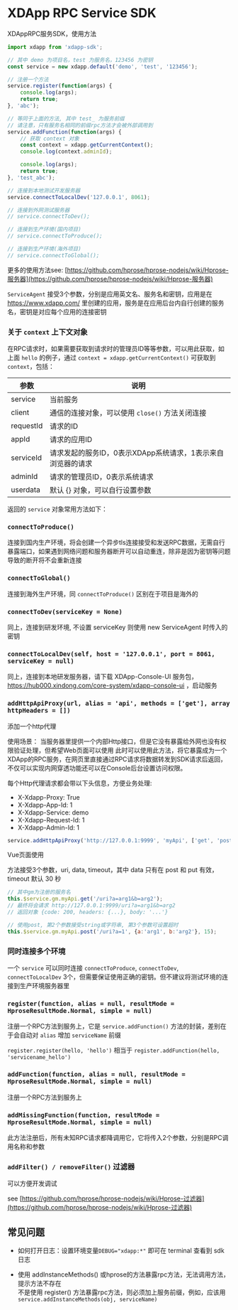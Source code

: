 # XDApp RPC Service SDK

XDAppRPC服务SDK，使用方法

```js
import xdapp from 'xdapp-sdk';

// 其中 demo 为项目名，test 为服务名，123456 为密钥
const service = new xdapp.default('demo', 'test', '123456');

// 注册一个方法
service.register(function(args) {
    console.log(args);
    return true;
}, 'abc');

// 等同于上面的方法, 其中 test_ 为服务前缀
// 请注意，只有服务名相同的前缀rpc方法才会被外部调用到
service.addFunction(function(args) {
    // 获取 context 对象
    const context = xdapp.getCurrentContext();
    console.log(context.adminId);

    console.log(args);
    return true;
}, 'test_abc');

// 连接到本地测试开发服务器
service.connectToLocalDev('127.0.0.1', 8061);

// 连接到外网测试服务器
// service.connectToDev();

// 连接到生产环境(国内项目)
// service.connectToProduce();

// 连接到生产环境(海外项目)
// service.connectToGlobal();
```

更多的使用方法see: [https://github.com/hprose/hprose-nodejs/wiki/Hprose-服务器](https://github.com/hprose/hprose-nodejs/wiki/Hprose-服务器)



`ServiceAgent` 接受3个参数，分别是应用英文名、服务名和密钥，应用是在 https://www.xdapp.com/ 里创建的应用，服务是在应用后台内自行创建的服务名，密钥是对应每个应用的连接密钥

### 关于 `context` 上下文对象

在RPC请求时，如果需要获取到请求时的管理员ID等等参数，可以用此获取，如上面 `hello` 的例子，通过 `context = xdapp.getCurrentContext()` 可获取到 `context`，包括：

参数         |   说明
------------|---------------------
service     | 当前服务
client      | 通信的连接对象，可以使用 `close()` 方法关闭连接
requestId   | 请求的ID
appId       | 请求的应用ID
serviceId   | 请求发起的服务ID，0表示XDApp系统请求，1表示来自浏览器的请求
adminId     | 请求的管理员ID，0表示系统请求
userdata    | 默认 {} 对象，可以自行设置参数

返回的 `service` 对象常用方法如下：

### `connectToProduce()`

连接到国内生产环境，将会创建一个异步tls连接接受和发送RPC数据，无需自行暴露端口，如果遇到网络问题和服务器断开可以自动重连，除非是因为密钥等问题导致的断开将不会重新连接

### `connectToGlobal()`

连接到海外生产环境，同 `connectToProduce()` 区别在于项目是海外的

### `connectToDev(serviceKey = None)`

同上，连接到研发环境, 不设置 serviceKey 则使用 new ServiceAgent 时传入的密钥

### `connectToLocalDev(self, host = '127.0.0.1', port = 8061, serviceKey = null)`

同上，连接到本地研发服务器，请下载 XDApp-Console-UI 服务包，https://hub000.xindong.com/core-system/xdapp-console-ui ，启动服务



### `addHttpApiProxy(url, alias = 'api', methods = ['get'], array httpHeaders = [])`

添加一个http代理

使用场景：
当服务器里提供一个内部Http接口，但是它没有暴露给外网也没有权限验证处理，但希望Web页面可以使用
此时可以使用此方法，将它暴露成为一个XDApp的RPC服务，在网页里直接通过RPC请求将数据转发到SDK请求后返回，不仅可以实现内网穿透功能还可以在Console后台设置访问权限。

每个Http代理请求都会带以下头信息，方便业务处理:

* X-Xdapp-Proxy: True
* X-Xdapp-App-Id: 1
* X-Xdapp-Service: demo
* X-Xdapp-Request-Id: 1
* X-Xdapp-Admin-Id: 1

```javascript
service.addHttpApiProxy('http://127.0.0.1:9999', 'myApi', ['get', 'post', 'delete', 'put'])
```

Vue页面使用

方法接受3个参数，uri, data, timeout，其中 data 只有在 post 和 put 有效，timeout 默认 30 秒

```javascript
// 其中gm为注册的服务名
this.$service.gm.myApi.get('/uri?a=arg1&b=arg2');
// 最终将会请求 http://127.0.0.1:9999/uri?a=arg1&b=arg2
// 返回对象 {code: 200, headers: {...}, body: '...'}

// 使用post, 第2个参数接受string或字符串, 第3个参数可设置超时
this.$service.gm.myApi.post('/uri?a=1', {a:'arg1', b:'arg2'}, 15);
```

### 同时连接多个环境

一个 `service` 可以同时连接 `connectToProduce`, `connectToDev`, `connectToLocalDev` 3个，但需要保证使用正确的密钥。但不建议将测试环境的连接到生产环境服务器里

### `register(function, alias = null, resultMode = HproseResultMode.Normal, simple = null)`

注册一个RPC方法到服务上，它是 `service.addFunction()` 方法的封装，差别在于会自动对 `alias` 增加 `serviceName` 前缀

`register.register(hello, 'hello')` 相当于 `register.addFunction(hello, 'servicename_hello')`

### `addFunction(function, alias = null, resultMode = HproseResultMode.Normal, simple = null)`

注册一个RPC方法到服务上


### `addMissingFunction(function, resultMode = HproseResultMode.Normal, simple = null)`

此方法注册后，所有未知RPC请求都降调用它，它将传入2个参数，分别是RPC调用名称和参数

### `addFilter() / removeFilter()` 过滤器

可以方便开发调试

see [https://github.com/hprose/hprose-nodejs/wiki/Hprose-过滤器](https://github.com/hprose/hprose-nodejs/wiki/Hprose-过滤器)

## 常见问题

* 如何打开日志：设置环境变量`DEBUG="xdapp:*"` 即可在 terminal 查看到 sdk 日志

* 使用 addInstanceMethods() 或hprose的方法暴露rpc方法，无法调用方法，提示方法不存在<br>
  不是使用 register() 方法暴露rpc方法，则必须加上服务前缀，例如，应该用 `service.addInstanceMethods(obj, serviceName)`
